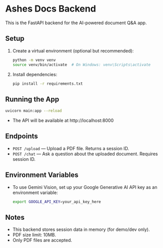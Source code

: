 # Ashes Docs Backend

This is the FastAPI backend for the AI-powered document Q&A app.

## Setup

1. Create a virtual environment (optional but recommended):
   ```bash
   python -m venv venv
   source venv/bin/activate  # On Windows: venv\Scripts\activate
   ```
2. Install dependencies:
   ```bash
   pip install -r requirements.txt
   ```

## Running the App

```bash
uvicorn main:app --reload
```

- The API will be available at http://localhost:8000

## Endpoints

- `POST /upload` — Upload a PDF file. Returns a session ID.
- `POST /chat` — Ask a question about the uploaded document. Requires session ID.

## Environment Variables

- To use Gemini Vision, set up your Google Generative AI API key as an environment variable:
  ```bash
  export GOOGLE_API_KEY=your_api_key_here
  ```

## Notes
- This backend stores session data in memory (for demo/dev only).
- PDF size limit: 10MB.
- Only PDF files are accepted. 